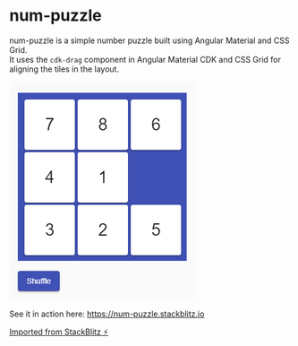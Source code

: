 # num-puzzle

num-puzzle is a simple number puzzle built using Angular Material and CSS Grid. <br>
It uses the `cdk-drag` component in Angular Material CDK and CSS Grid for aligning the tiles in the layout.

<p>
  <img src="./img/num-puzzle.png" alt="num puzzle" width="333">
</p>

See it in action here: https://num-puzzle.stackblitz.io

[Imported from StackBlitz ⚡️](https://stackblitz.com/@Ndibui)
